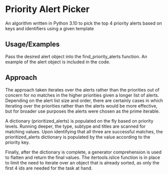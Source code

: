 # Priority Alert Picker

An algorithm written in Python 3.10 to pick the top 4 priority alerts based on keys and identifiers using a given template

## Usage/Examples

Pass the desired alert object into the find_priority_alerts function. An example of the alert object is included in the code.

## Approach

The approach taken iterates over the alerts rather than the priorities out of concern for no matches in the higher priorities given a longer list of alerts. Depending on the alert list size and order, there are certainly cases in which iterating over the priorities rather than the alerts would be more effective, but for broader use purposes the alerts were chosen as the prime iterable.

A dictionary (prioritized_alerts) is populated on the fly based on priority levels. Running deeper, the type, subtype and titles are scanned for matching values. Upon identifying that all three are successful matches, the prioritized_alerts dictionary is populated by the value according to the priority key.

Finally, after the dictionary is complete, a generator comprehension is used to flatten and return the final values. The itertools.islice function is in place to limit the need to iterate over an object that is already sorted, as only the first 4 ids are needed for the task at hand.

